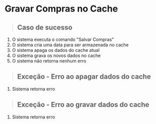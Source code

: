 # Gravar Compras no Cache

> ## Caso de sucesso
1. O sistema executa o comando "Salvar Compras"
2. O sistema cria uma data para ser armazenada no cache
3. O sistema apaga os dados do cache atual
4. O sistema grava os novos dados no cache
5. O sistema não retorna nenhum erro

> ## Exceção - Erro ao apagar dados do cache
1. Sistema retorna erro

> ## Exceção - Erro ao gravar dados do cache
1. Sistema retorna erro